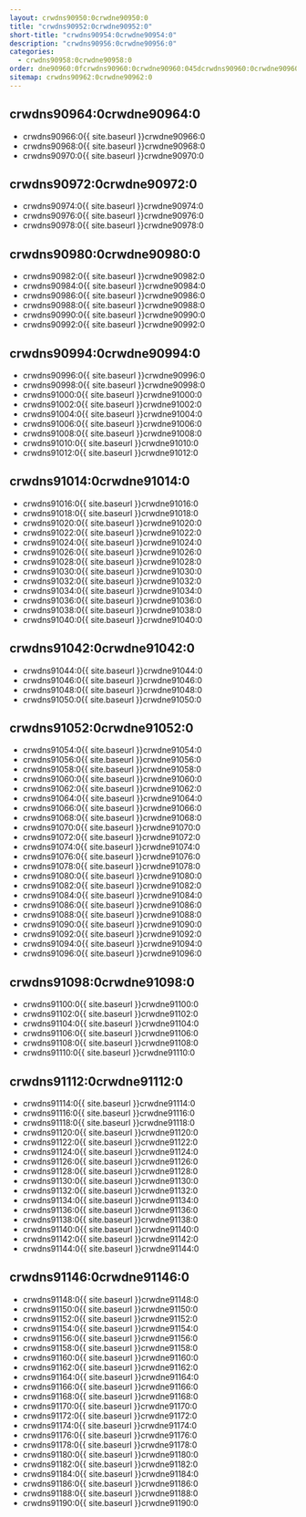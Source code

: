 ```yaml
---
layout: crwdns90950:0crwdne90950:0
title: "crwdns90952:0crwdne90952:0"
short-title: "crwdns90954:0crwdne90954:0"
description: "crwdns90956:0crwdne90956:0"
categories:
  - crwdns90958:0crwdne90958:0
order: dne90960:0fcrwdns90960:0crwdne90960:045dcrwdns90960:0crwdne90960:0.697430crwdns90960:0crwdne90960:06crwdns90960:0crwdne90960:0
sitemap: crwdns90962:0crwdne90962:0
---
```

## crwdns90964:0crwdne90964:0

- crwdns90966:0{{ site.baseurl }}crwdne90966:0
- crwdns90968:0{{ site.baseurl }}crwdne90968:0
- crwdns90970:0{{ site.baseurl }}crwdne90970:0

## crwdns90972:0crwdne90972:0

- crwdns90974:0{{ site.baseurl }}crwdne90974:0
- crwdns90976:0{{ site.baseurl }}crwdne90976:0
- crwdns90978:0{{ site.baseurl }}crwdne90978:0

## crwdns90980:0crwdne90980:0

- crwdns90982:0{{ site.baseurl }}crwdne90982:0
- crwdns90984:0{{ site.baseurl }}crwdne90984:0
- crwdns90986:0{{ site.baseurl }}crwdne90986:0
- crwdns90988:0{{ site.baseurl }}crwdne90988:0
- crwdns90990:0{{ site.baseurl }}crwdne90990:0
- crwdns90992:0{{ site.baseurl }}crwdne90992:0

## crwdns90994:0crwdne90994:0

- crwdns90996:0{{ site.baseurl }}crwdne90996:0
- crwdns90998:0{{ site.baseurl }}crwdne90998:0
- crwdns91000:0{{ site.baseurl }}crwdne91000:0
- crwdns91002:0{{ site.baseurl }}crwdne91002:0
- crwdns91004:0{{ site.baseurl }}crwdne91004:0
- crwdns91006:0{{ site.baseurl }}crwdne91006:0
- crwdns91008:0{{ site.baseurl }}crwdne91008:0
- crwdns91010:0{{ site.baseurl }}crwdne91010:0
- crwdns91012:0{{ site.baseurl }}crwdne91012:0

## crwdns91014:0crwdne91014:0

- crwdns91016:0{{ site.baseurl }}crwdne91016:0
- crwdns91018:0{{ site.baseurl }}crwdne91018:0
- crwdns91020:0{{ site.baseurl }}crwdne91020:0
- crwdns91022:0{{ site.baseurl }}crwdne91022:0
- crwdns91024:0{{ site.baseurl }}crwdne91024:0
- crwdns91026:0{{ site.baseurl }}crwdne91026:0
- crwdns91028:0{{ site.baseurl }}crwdne91028:0
- crwdns91030:0{{ site.baseurl }}crwdne91030:0
- crwdns91032:0{{ site.baseurl }}crwdne91032:0
- crwdns91034:0{{ site.baseurl }}crwdne91034:0
- crwdns91036:0{{ site.baseurl }}crwdne91036:0
- crwdns91038:0{{ site.baseurl }}crwdne91038:0
- crwdns91040:0{{ site.baseurl }}crwdne91040:0

## crwdns91042:0crwdne91042:0

- crwdns91044:0{{ site.baseurl }}crwdne91044:0
- crwdns91046:0{{ site.baseurl }}crwdne91046:0
- crwdns91048:0{{ site.baseurl }}crwdne91048:0
- crwdns91050:0{{ site.baseurl }}crwdne91050:0

## crwdns91052:0crwdne91052:0

- crwdns91054:0{{ site.baseurl }}crwdne91054:0
- crwdns91056:0{{ site.baseurl }}crwdne91056:0
- crwdns91058:0{{ site.baseurl }}crwdne91058:0
- crwdns91060:0{{ site.baseurl }}crwdne91060:0
- crwdns91062:0{{ site.baseurl }}crwdne91062:0
- crwdns91064:0{{ site.baseurl }}crwdne91064:0
- crwdns91066:0{{ site.baseurl }}crwdne91066:0
- crwdns91068:0{{ site.baseurl }}crwdne91068:0
- crwdns91070:0{{ site.baseurl }}crwdne91070:0
- crwdns91072:0{{ site.baseurl }}crwdne91072:0
- crwdns91074:0{{ site.baseurl }}crwdne91074:0
- crwdns91076:0{{ site.baseurl }}crwdne91076:0
- crwdns91078:0{{ site.baseurl }}crwdne91078:0
- crwdns91080:0{{ site.baseurl }}crwdne91080:0
- crwdns91082:0{{ site.baseurl }}crwdne91082:0
- crwdns91084:0{{ site.baseurl }}crwdne91084:0
- crwdns91086:0{{ site.baseurl }}crwdne91086:0
- crwdns91088:0{{ site.baseurl }}crwdne91088:0
- crwdns91090:0{{ site.baseurl }}crwdne91090:0
- crwdns91092:0{{ site.baseurl }}crwdne91092:0
- crwdns91094:0{{ site.baseurl }}crwdne91094:0
- crwdns91096:0{{ site.baseurl }}crwdne91096:0

## crwdns91098:0crwdne91098:0

- crwdns91100:0{{ site.baseurl }}crwdne91100:0
- crwdns91102:0{{ site.baseurl }}crwdne91102:0
- crwdns91104:0{{ site.baseurl }}crwdne91104:0
- crwdns91106:0{{ site.baseurl }}crwdne91106:0
- crwdns91108:0{{ site.baseurl }}crwdne91108:0
- crwdns91110:0{{ site.baseurl }}crwdne91110:0

## crwdns91112:0crwdne91112:0

- crwdns91114:0{{ site.baseurl }}crwdne91114:0
- crwdns91116:0{{ site.baseurl }}crwdne91116:0
- crwdns91118:0{{ site.baseurl }}crwdne91118:0
- crwdns91120:0{{ site.baseurl }}crwdne91120:0
- crwdns91122:0{{ site.baseurl }}crwdne91122:0
- crwdns91124:0{{ site.baseurl }}crwdne91124:0
- crwdns91126:0{{ site.baseurl }}crwdne91126:0
- crwdns91128:0{{ site.baseurl }}crwdne91128:0
- crwdns91130:0{{ site.baseurl }}crwdne91130:0
- crwdns91132:0{{ site.baseurl }}crwdne91132:0
- crwdns91134:0{{ site.baseurl }}crwdne91134:0
- crwdns91136:0{{ site.baseurl }}crwdne91136:0
- crwdns91138:0{{ site.baseurl }}crwdne91138:0
- crwdns91140:0{{ site.baseurl }}crwdne91140:0
- crwdns91142:0{{ site.baseurl }}crwdne91142:0
- crwdns91144:0{{ site.baseurl }}crwdne91144:0

## crwdns91146:0crwdne91146:0

- crwdns91148:0{{ site.baseurl }}crwdne91148:0
- crwdns91150:0{{ site.baseurl }}crwdne91150:0
- crwdns91152:0{{ site.baseurl }}crwdne91152:0
- crwdns91154:0{{ site.baseurl }}crwdne91154:0
- crwdns91156:0{{ site.baseurl }}crwdne91156:0
- crwdns91158:0{{ site.baseurl }}crwdne91158:0
- crwdns91160:0{{ site.baseurl }}crwdne91160:0
- crwdns91162:0{{ site.baseurl }}crwdne91162:0
- crwdns91164:0{{ site.baseurl }}crwdne91164:0
- crwdns91166:0{{ site.baseurl }}crwdne91166:0
- crwdns91168:0{{ site.baseurl }}crwdne91168:0
- crwdns91170:0{{ site.baseurl }}crwdne91170:0
- crwdns91172:0{{ site.baseurl }}crwdne91172:0
- crwdns91174:0{{ site.baseurl }}crwdne91174:0
- crwdns91176:0{{ site.baseurl }}crwdne91176:0
- crwdns91178:0{{ site.baseurl }}crwdne91178:0
- crwdns91180:0{{ site.baseurl }}crwdne91180:0
- crwdns91182:0{{ site.baseurl }}crwdne91182:0
- crwdns91184:0{{ site.baseurl }}crwdne91184:0
- crwdns91186:0{{ site.baseurl }}crwdne91186:0
- crwdns91188:0{{ site.baseurl }}crwdne91188:0
- crwdns91190:0{{ site.baseurl }}crwdne91190:0